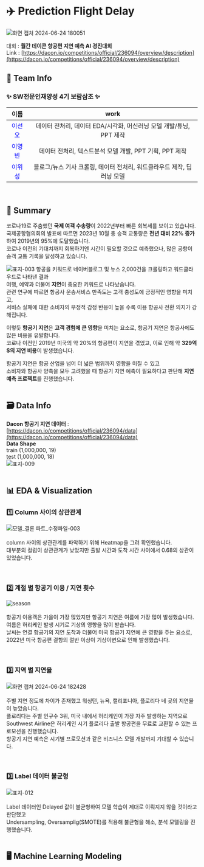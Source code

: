 # ✈️ Prediction Flight Delay        
![화면 캡처 2024-06-24 180051](https://github.com/seonseono/Flight_Delay_Project/assets/115915544/e8fd9252-5933-49c2-9e85-8c13ad8c9e7a)    

대회 : **월간 데이콘 항공편 지연 예측 AI 경진대회**     
Link : [https://dacon.io/competitions/official/236094/overview/description](https://dacon.io/competitions/official/236094/overview/description) 
<br/>
## 🙌 Team Info
### ✨ SW전문인재양성 4기 보람삼조 ✨    
|이름|work|                    
|:---:|:---:|                                   
|<span style="color:blue">이선오|데이터 전처리, 데이터 EDA/시각화, 머신러닝 모델 개발/튜닝, PPT 제작|   
|<span style="color:blue">이영빈|데이터 전처리, 텍스트분석 모델 개발, PPT 기획, PPT 제작|   
|<span style="color:blue">이위성|블로그/뉴스 기사 크롤링, 데이터 전처리, 워드클라우드 제작, 딥러닝 모델|       
<br/>

## 📑 Summary          

코로나19로 주춤했던 **국제 여객 수송량**이 2022년부터 빠른 회복세를 보이고 있습니다.    
국제공항협의회의 발표에 따르면 2023년 10월 총 승객 교통량은 **전년 대비 22% 증가**하여 2019년의 95%에 도달했습니다.   
코로나 이전의 기대치까지 회복하기엔 시간이 필요할 것으로 예측했으나, 많은 공항이 승객 교통 기록을 달성하고 있습니다.       

![표지-003](https://github.com/seonseono/Flight_Delay_Project/assets/115915544/3a94b9c4-0d15-48d3-9f63-22716a0c6ffe)
항공을 키워드로 네이버블로그 및 뉴스 2,000건을 크롤링하고 워드클라우드로 나타낸 결과   
여행, 예약과 더불어 **지연**이 중요한 키워드로 나타났습니다.   
관련 연구에 따르면 항공사 운송서비스 만족도는 고객 충성도에 긍정적인 영향을 미치고,   
서비스 실패에 대한 소비자의 부정적 감정 반응이 높을 수록 이용 항공사 전환 의지가 강해집니다.    

이렇듯 **항공기 지연**은 **고객 경험에 큰 영향**을 미치는 요소로, 항공기 지연은 항공사에도 많은 비용을 유발합니다.     
코로나 이전인 2019년 미국의 약 20%의 항공편이 지연을 겪었고, 이로 인해 약 **329억$의 지연 비용**이 발생했습니다.     

항공기 지연은 항공 산업을 넘어 더 넓은 범위까지 영향을 미칠 수 있고    
소비자와 항공사 양측을 모두 고려했을 때 항공기 지연 예측이 필요하다고 판단해 **지연 예측 프로젝트**를 진행했습니다. 
<br/><br/>
## 🗃 Data Info                                            
**Dacon 항공기 지연 데이터** : [https://dacon.io/competitions/official/236094/data](https://dacon.io/competitions/official/236094/data)     
**Data Shape**           
train (1,000,000, 19)             
test (1,000,000, 18)    
![표지-009](https://github.com/meji9086/5959-deeplearning-project/assets/115915544/f2eea233-a579-47f5-a555-17cc54a1a3a7)
<br/><br/>
## 📊 EDA & Visualization   
### 1️⃣ Column 사이의 상관관계
![모델_결론 파트_수정파일-003](https://github.com/meji9086/5959-deeplearning-project/assets/115915544/f63e66b4-760e-47a6-a9b5-cc9d9c131a2d)
<br/><br/>
column 사이의 상관관계를 파악하기 위해 Heatmap을 그려 확인했습니다.    
대부분의 컬럼이 상관관계가 낮았지만 출발 시간과 도착 시간 사이에서 0.68의 상관이 있었습니다.   
<br/><br/>
### 2️⃣ 계절 별 항공기 이용 / 지연 횟수  
![season](https://github.com/seonseono/Flight_Delay_Project/assets/115915544/9008ea64-5ccc-42d8-b057-678f83b4d873)
<br/><br/>
항공기 이용객은 가을이 가장 많았지만 항공기 지연은 여름에 가장 많이 발생했습니다.    
여름은 허리케인 발생 시기로 기상의 영향을 많이 받습니다.       
날씨는 연결 항공기의 지연 도착과 더불어 미국 항공기 지연에 큰 영향을 주는 요소로,    
2022년 미국 항공편 결항의 절반 이상이 기상이변으로 인해 발생했습니다.   
<br/><br/>
### 3️⃣ 지역 별 지연율   
![화면 캡처 2024-06-24 182428](https://github.com/seonseono/Flight_Delay_Project/assets/115915544/b7d88f19-131a-4a17-9c8f-04f17d16a7c3) 
<br/><br/>
주별 지연 정도에 차이가 존재했고 워싱턴, 뉴욕, 캘리포니아, 플로리다 네 곳의 지연율이 높았습니다.          
플로리다는 주별 인구수 3위, 미국 내에서 허리케인이 가장 자주 발생하는 지역으로    
Southwest Airline은 허리케인 시기 플로리다 출발 항공편을 무료로 교환할 수 있는 프로모션을 진행했습니다.    
항공기 지연 예측은 시기별 프로모션과 같은 비즈니스 모델 개발까지 기대할 수 있습니다.    
<br/><br/>
### 3️⃣ Label 데이터 불균형   
![표지-012](https://github.com/meji9086/5959-deeplearning-project/assets/115915544/02a6e680-74f4-4071-a06b-23c82bd21fb0)
<br/><br/>
Label 데이터인 Delayed 값이 불균형하여 모델 학습이 제대로 이뤄지지 않을 것이라고 판단했고    
Undersampling, Oversamplig(SMOTE)를 적용해 불균형을 해소, 분석 모델링을 진행했습니다. 
<br/><br/>
## 🖥️ Machine Learning Modeling

